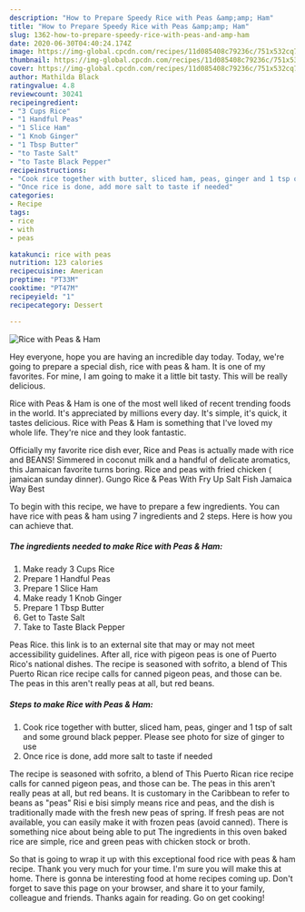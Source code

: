 ```yaml
---
description: "How to Prepare Speedy Rice with Peas &amp;amp; Ham"
title: "How to Prepare Speedy Rice with Peas &amp;amp; Ham"
slug: 1362-how-to-prepare-speedy-rice-with-peas-and-amp-ham
date: 2020-06-30T04:40:24.174Z
image: https://img-global.cpcdn.com/recipes/11d085408c79236c/751x532cq70/rice-with-peas-ham-recipe-main-photo.jpg
thumbnail: https://img-global.cpcdn.com/recipes/11d085408c79236c/751x532cq70/rice-with-peas-ham-recipe-main-photo.jpg
cover: https://img-global.cpcdn.com/recipes/11d085408c79236c/751x532cq70/rice-with-peas-ham-recipe-main-photo.jpg
author: Mathilda Black
ratingvalue: 4.8
reviewcount: 30241
recipeingredient:
- "3 Cups Rice"
- "1 Handful Peas"
- "1 Slice Ham"
- "1 Knob Ginger"
- "1 Tbsp Butter"
- "to Taste Salt"
- "to Taste Black Pepper"
recipeinstructions:
- "Cook rice together with butter, sliced ham, peas, ginger and 1 tsp of salt and some ground black pepper. Please see photo for size of ginger to use"
- "Once rice is done, add more salt to taste if needed"
categories:
- Recipe
tags:
- rice
- with
- peas

katakunci: rice with peas 
nutrition: 123 calories
recipecuisine: American
preptime: "PT33M"
cooktime: "PT47M"
recipeyield: "1"
recipecategory: Dessert

---
```



![Rice with Peas &amp; Ham](https://img-global.cpcdn.com/recipes/11d085408c79236c/751x532cq70/rice-with-peas-ham-recipe-main-photo.jpg)

Hey everyone, hope you are having an incredible day today. Today, we're going to prepare a special dish, rice with peas &amp; ham. It is one of my favorites. For mine, I am going to make it a little bit tasty. This will be really delicious.

Rice with Peas &amp; Ham is one of the most well liked of recent trending foods in the world. It's appreciated by millions every day. It's simple, it's quick, it tastes delicious. Rice with Peas &amp; Ham is something that I've loved my whole life. They're nice and they look fantastic.

Officially my favorite rice dish ever, Rice and Peas is actually made with rice and BEANS! Simmered in coconut milk and a handful of delicate aromatics, this Jamaican favorite turns boring. Rice and peas with fried chicken ( jamaican sunday dinner). Gungo Rice &amp; Peas With Fry Up Salt Fish Jamaica Way Best


To begin with this recipe, we have to prepare a few ingredients. You can have rice with peas &amp; ham using 7 ingredients and 2 steps. Here is how you can achieve that.

<!--inarticleads1-->

##### The ingredients needed to make Rice with Peas &amp; Ham:

1. Make ready 3 Cups Rice
1. Prepare 1 Handful Peas
1. Prepare 1 Slice Ham
1. Make ready 1 Knob Ginger
1. Prepare 1 Tbsp Butter
1. Get to Taste Salt
1. Take to Taste Black Pepper


Peas Rice. this link is to an external site that may or may not meet accessibility guidelines. After all, rice with pigeon peas is one of Puerto Rico&#39;s national dishes. The recipe is seasoned with sofrito, a blend of This Puerto Rican rice recipe calls for canned pigeon peas, and those can be. The peas in this aren&#39;t really peas at all, but red beans. 

<!--inarticleads2-->

##### Steps to make Rice with Peas &amp; Ham:

1. Cook rice together with butter, sliced ham, peas, ginger and 1 tsp of salt and some ground black pepper. Please see photo for size of ginger to use
1. Once rice is done, add more salt to taste if needed


The recipe is seasoned with sofrito, a blend of This Puerto Rican rice recipe calls for canned pigeon peas, and those can be. The peas in this aren&#39;t really peas at all, but red beans. It is customary in the Caribbean to refer to beans as &#34;peas&#34; Risi e bisi simply means rice and peas, and the dish is traditionally made with the fresh new peas of spring. If fresh peas are not available, you can easily make it with frozen peas (avoid canned). There is something nice about being able to put The ingredients in this oven baked rice are simple, rice and green peas with chicken stock or broth. 

So that is going to wrap it up with this exceptional food rice with peas &amp; ham recipe. Thank you very much for your time. I'm sure you will make this at home. There is gonna be interesting food at home recipes coming up. Don't forget to save this page on your browser, and share it to your family, colleague and friends. Thanks again for reading. Go on get cooking!
